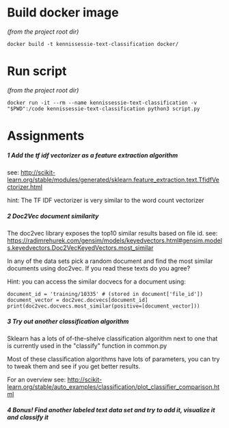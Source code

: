 # Build docker image 

_(from the project root dir)_

`docker build -t kennissessie-text-classification docker/`

# Run script

_(from the project root dir)_

`docker run -it --rm --name kennissessie-text-classification -v "$PWD":/code kennissessie-text-classification python3 script.py`

# Assignments

##### 1 Add the tf idf vectorizer as a feature extraction algorithm

see: http://scikit-learn.org/stable/modules/generated/sklearn.feature_extraction.text.TfidfVectorizer.html

hint: The TF IDF vectorizer is very similar to the word count vectorizer

##### 2 Doc2Vec document similarity 

The doc2vec library exposes the top10 similar results based on file id. 
see: https://radimrehurek.com/gensim/models/keyedvectors.html#gensim.models.keyedvectors.Doc2VecKeyedVectors.most_similar

In any of the data sets pick a random document and find the most similar documents using doc2vec. If you read these texts do you agree?  

Hint: you can access the similar docvecs for a document using:
~~~~
document_id = 'training/10335' # (stored in document['file_id'])
document_vector = doc2vec.docvecs[document_id]
print(doc2vec.docvecs.most_similar(positive=[document_vector]))
~~~~

##### 3 Try out another classification algorithm

Sklearn has a lots of of-the-shelve classification algorithm next to one that is currently used in the "classify" function in common.py

Most of these classification algorithms have lots of parameters, you can try to tweak them and see if you get better results.

For an overview see: http://scikit-learn.org/stable/auto_examples/classification/plot_classifier_comparison.html

##### 4 Bonus! Find another labeled text data set and try to add it, visualize it and classify it  